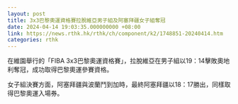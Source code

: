 ```yaml
---
layout: post
title: 3x3巴黎奧運資格賽拉脫維亞男子組及阿塞拜疆女子組奪冠
date: 2024-04-14 19:03:35.000000000 +08:00
link: https://news.rthk.hk/rthk/ch/component/k2/1748851-20240414.htm
categories: rthk
---
```


在維園舉行的「FIBA 3x3巴黎奧運資格賽」，拉脫維亞在男子組以19：14擊敗奧地利奪冠，成功取得巴黎奧運參賽資格。

女子組決賽方面，阿塞拜疆與波蘭鬥到加時，最終阿塞拜疆以18：17勝出，同樣取得巴黎奧運入場券。
